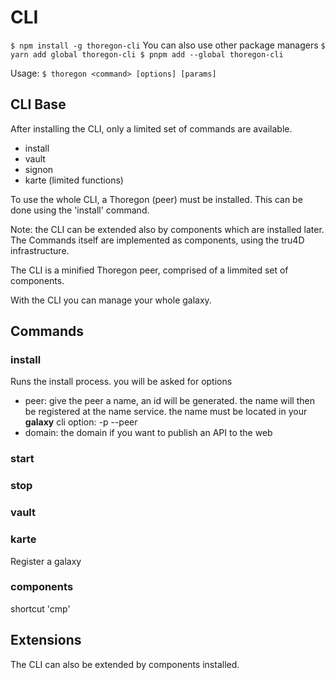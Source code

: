 CLI
===

`
$ npm install -g thoregon-cli
`
You can  also use other package managers
`
$ yarn add global thoregon-cli
$ pnpm add --global thoregon-cli
`

Usage:
`
$ thoregon <command> [options] [params]
`
## CLI Base
After installing the CLI, only a limited set of commands are available.

- install
- vault
- signon
- karte  (limited functions)
 
To use the whole CLI, a Thoregon (peer) must be installed. This can be done using the 'install' command.

Note: the CLI can be extended also by components which are installed later.  
The Commands itself are implemented as components, using the tru4D infrastructure.

The CLI is a minified Thoregon peer, comprised of a limmited set of components.

With the CLI you can manage your whole galaxy. 

## Commands

### install
Runs the install process. you will be asked for options

- peer: give the peer a name, an id will be generated. 
    the name will then be registered at the name service. the name must be located in your __galaxy__
    cli option: -p --peer
- domain: the domain if you want to publish an API to the web
    

### start


### stop


### vault

### karte

Register a galaxy 

### components

shortcut 'cmp'


## Extensions

The CLI can also be extended by components installed.

